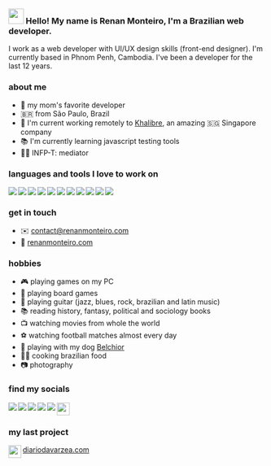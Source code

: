 ### <img src="https://media.giphy.com/media/hvRJCLFzcasrR4ia7z/giphy.gif" width="30px"> Hello! My name is Renan Monteiro, I'm a Brazilian web developer.

I work as a web developer with UI/UX design skills (front-end designer). I'm currently based in Phnom Penh, Cambodia. I've been a developer for the last 12 years.

### about me

- 🏅 my mom's favorite developer
- 🇧🇷 from São Paulo, Brazil
- 🔭 I'm current working remotely to [Khalibre](https://khalibre.com), an amazing 🇸🇬 Singapore company 
- 📚 I'm currently learning javascript testing tools
- 🧙‍♂️ INFP-T: mediator

### languages and tools I love to work on

<img src="https://img.icons8.com/color/25/000000/javascript.png" align="left" />
<img src="https://img.icons8.com/color/25/000000/typescript.png" align="left" />
<img src="https://img.icons8.com/color/25/000000/python.png" align="left" />
<img src="https://img.icons8.com/color/25/000000/vue-js.png" align="left" />
<img src="https://img.icons8.com/color/25/000000/react-native.png" align="left" />
<img src="https://img.icons8.com/color/25/000000/angularjs.png" align="left" />
<img src="https://img.icons8.com/color/25/000000/sass-avatar.png" align="left" />
<img src="https://img.icons8.com/color/25/000000/ubuntu--v1.png" align="left" />
<img src="https://img.icons8.com/color/25/000000/docker.png" align="left" />
<img src="https://img.icons8.com/color/25/000000/mongodb.png" align="left" />
<img src="https://img.icons8.com/color/25/000000/visual-studio-code-2019.png" align="left" />

<br>

### get in touch

- ✉️ contact@renanmonteiro.com
- 🔗 [renanmonteiro.com](https://renanmonteiro.com)

### hobbies
- 🎮 playing games on my PC
- 🎲 playing board games
- 🎸 playing guitar (jazz, blues, rock, brazilian and latin music) 
- 📚 reading history, fantasy, political and sociology books
- 📺 watching movies from whole the world
- ⚽ watching football matches almost every day
- 🐶 playing with my dog [Belchior](https://i.ibb.co/sQL2L9W/IMG-20200506-182310518.jpg)
- 🧑‍🍳 cooking brazilian food
- 📷 photography

### find my socials

<a href="https://www.linkedin.com/in/renanmonsi">
  <img src="https://img.icons8.com/color/25/000000/linkedin.png" align="left" />
</a>

<a href="https://twitter.com/renanmonsi">
  <img src="https://img.icons8.com/fluent/25/000000/twitter.png" align="left" />
</a>

<a href="https://open.spotify.com/user/12146204592">
  <img src="https://img.icons8.com/color/25/000000/spotify--v1.png" align="left" />
</a>

<a href="https://www.twitch.tv/renanmonsi">
  <img src="https://img.icons8.com/fluent/25/000000/twitch.png" align="left" />
</a>

<a href="https://letterboxd.com/renanmonteiros/">
    <img src="https://styles.redditmedia.com/t5_2vts7/styles/communityIcon_2d09y2dsv5941.png?width=256&s=30bfbaf948023fa9ba2c0b87f803523406990231" width="25" />
</a>

<a href="https://www.discogs.com/user/renanmonsi">
  <img src="https://img.icons8.com/color/25/000000/music-record--v1.png" align="left" />
</a>

<br>

### my last project

<a href="https://imgbb.com/">
    <img src="https://i.ibb.co/jJ2BK9b/32x32.png" width="25" align="left" />
</a>

[diariodavarzea.com](https://diariodavarzea.com)
